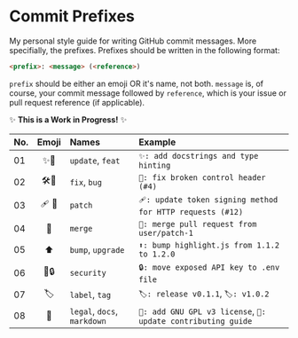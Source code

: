 # Commit Prefixes

My personal style guide for writing GitHub commit messages. More specifially, the prefixes. Prefixes should be written in the following format:

```html
<prefix>: <message> (<reference>)
```

`prefix` should be either an emoji OR it's name, not both. `message` is, of course, your commit message followed by `reference`, which is your issue or pull request reference (if applicable).

✨ **This is a Work in Progress!** ✨

|No. |Emoji |Names                       |Example                                                      |
|:---|:----:|:---------------------------|:------------------------------------------------------------|
|01  |✨🎁  |`update`, `feat`            |`✨: add docstrings and type hinting`                        |
|02  |🛠️🐞  |`fix`, `bug`                |`🔨: fix broken control header (#4)`                         |
|03  |🩹 🧷 |`patch`                     |`🩹: update token signing method for HTTP requests (#12)`    |
|️️04  |🔀    |`merge`                     |`🔀: merge pull request from user/patch-1`                   |
|05  |⬆️    |`bump`, `upgrade`           |`⬆️: bump highlight.js from 1.1.2 to 1.2.0`                  |
|06  |🚨🔒  |`security`                  |`🔒: move exposed API key to .env file`                      |
|07  |🏷️    |`label`, `tag`              |`🏷️: release v0.1.1`, `🏷️: v1.0.2`                           |
|08  |📝    |`legal`, `docs`, `markdown` |`📝: add GNU GPL v3 license`, `📝: update contributing guide`|
